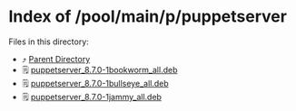 
# Index of /pool/main/p/puppetserver
Files in this directory:
- ⤴ [Parent Directory](../)
- 🗒 [puppetserver_8.7.0-1bookworm_all.deb](puppetserver_8.7.0-1bookworm_all.deb)
- 🗒 [puppetserver_8.7.0-1bullseye_all.deb](puppetserver_8.7.0-1bullseye_all.deb)
- 🗒 [puppetserver_8.7.0-1jammy_all.deb](puppetserver_8.7.0-1jammy_all.deb)
